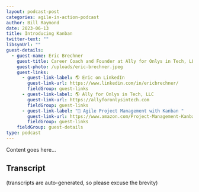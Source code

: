 ```yaml
---
layout: podcast-post
categories: agile-in-action-podcast
author: Bill Raymond
date: 2023-06-13
title: Introducing Kanban
twitter-text: ""
libsynUrl: ""
guest-details:
  - guest-name: Eric Brechner
    guest-title: Career Coach and Founder at Ally for Onlys in Tech, LLC
    guest-photo: /uploads/eric-brechner.jpeg
    guest-links:
      - guest-link-label: 🌎 Eric on LinkedIn
        guest-link-url: https://www.linkedin.com/in/ericbrechner/
        fieldGroup: guest-links
      - guest-link-label: 🌎 Ally for Onlys in Tech, LLC
        guest-link-url: https://allyforonlysintech.com
        fieldGroup: guest-links
      - guest-link-label: "📖 Agile Project Management with Kanban "
        guest-link-url: https://www.amazon.com/Project-Management-Kanban-Developer-Practices/dp/0735698953/ref=asc_df_0735698953/?tag=hyprod-20&linkCode=df0&hvadid=312091457223&hvpos=&hvnetw=g&hvrand=16338995346943789451&hvpone=&hvptwo=&hvqmt=&hvdev=c&hvdvcmdl=&hvlocint=&hvlocphy=1014221&hvtargid=pla-627200867192&psc=1&tag=&ref=&adgrpid=62820903995&hvpone=&hvptwo=&hvadid=312091457223&hvpos=&hvnetw=g&hvrand=16338995346943789451&hvqmt=&hvdev=c&hvdvcmdl=&hvlocint=&hvlocphy=1014221&hvtargid=pla-627200867192
        fieldGroup: guest-links
    fieldGroup: guest-details
type: podcast
---
```

Content goes here...

## Transcript
(transcripts are auto-generated, so please excuse the brevity)
